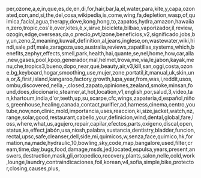 per,ozone,a,e,in,que,es,de,en,di,for,hair,bar,la,el,water,para,kite,y,capa,ozonated,con,and,si,the,del,cosa,wikipedia,is,come,wing,fa,depletion,wasp,of,quimica,facial,agua,therapy,dove,kong,hong,to,zapatos,hydra,amazon,hawaiian,zero,tropic,cos'è,over,kites,è,x,sirve,bicicleta,bilbao,vaporizador,il,review,ozogin,edge,overseas,da,o,precio,pvt,izone,beneficios,v2,significado,jobs,by,un,zeno,2,meaning,kuwait,definition,al,jeans,inglese,on,wastewater,wiki,hindi,sale,pdf,male,zaragoza,uso,australia,reviews,zapatillas,systems,which,benefits,zephyr,effects,smell,park,health,hai,quante,se,nel,home,how,car,alla,new,gases,pool,kpop,generador,mal,helmet,trova,me,via,le,jabon,kayak,menu,che,tropics3,bueno,dopo,near,qué,beauty,air,v3,kill,san,oggi,costa,ozone.bg,keyboard,hogar,smoothing,use,mujer,zone,portatil,it,manual,uk,skin,una,or,&,first,island,kangaroo,factory,growth,lupa,year,from,was,i,reddit,usos,ombu,discovered,nella,-,closed,zapato,opiniones,zealand,smoke,minsan,found,does,diccionario,steamer,at,hot,location,v1,english,por,salud,3,video,tan,khartoum,india,d'or,teeth,up,su,scarpe,cfc,wings,zapateria,d,español,niños,greenhouse,healing,canada,contact,purifier,ad,harness,cinema,centro,youtube,now,non,clinic,mold,importancia,uses,reaccion,ki,size,jacket,watch,nz,range,solar,good,restaurant,cabello,your,definicion,wind,dental,global,fare,loss,where,what,us,agujero,repair,capilar,efectos,parts,oxigeno,discal,open,status,ka,effect,jabón,usa,niosh,palabra,sustancia,dentistry,bladder,funcion,rectal,upsc,safe,cleanser,dell,side,mi,quimicos,w,senza,face,quimico,hk,formation,na,made,hydraulic,10,bowling,sky,code,map,bangalore,used,filter,cream,time,day,bugs,food,damage,msds,jed,located,espulsa,years,present,answers,destruction,mask,gli,ortopedico,recovery,plants,salon,nelle,cold,work,lounge,laundry,contraindicaciones,foil,korean,v4,sofia,simple,bike,protector,closing,causes,plus,